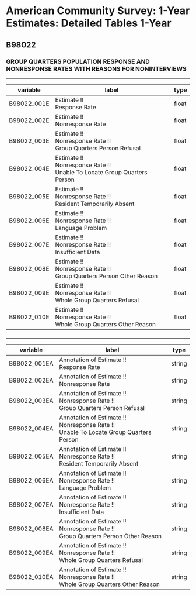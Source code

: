 # American Community Survey: 1-Year Estimates: Detailed Tables 1-Year

## B98022

### GROUP QUARTERS POPULATION RESPONSE AND NONRESPONSE RATES WITH REASONS FOR NONINTERVIEWS

___

| variable | label | type |
| ----- | ----- | ----- |
| B98022_001E | Estimate !!<br>Response Rate | float |
| B98022_002E | Estimate !!<br>Nonresponse Rate | float |
| B98022_003E | Estimate !!<br>Nonresponse Rate !!<br>Group Quarters Person Refusal | float |
| B98022_004E | Estimate !!<br>Nonresponse Rate !!<br>Unable To Locate Group Quarters Person | float |
| B98022_005E | Estimate !!<br>Nonresponse Rate !!<br>Resident Temporarily Absent | float |
| B98022_006E | Estimate !!<br>Nonresponse Rate !!<br>Language Problem | float |
| B98022_007E | Estimate !!<br>Nonresponse Rate !!<br>Insufficient Data | float |
| B98022_008E | Estimate !!<br>Nonresponse Rate !!<br>Group Quarters Person Other Reason | float |
| B98022_009E | Estimate !!<br>Nonresponse Rate !!<br>Whole Group Quarters Refusal | float |
| B98022_010E | Estimate !!<br>Nonresponse Rate !!<br>Whole Group Quarters Other Reason | float |
### 

___

| variable | label | type |
| ----- | ----- | ----- |
| B98022_001EA | Annotation of Estimate !!<br>Response Rate | string |
| B98022_002EA | Annotation of Estimate !!<br>Nonresponse Rate | string |
| B98022_003EA | Annotation of Estimate !!<br>Nonresponse Rate !!<br>Group Quarters Person Refusal | string |
| B98022_004EA | Annotation of Estimate !!<br>Nonresponse Rate !!<br>Unable To Locate Group Quarters Person | string |
| B98022_005EA | Annotation of Estimate !!<br>Nonresponse Rate !!<br>Resident Temporarily Absent | string |
| B98022_006EA | Annotation of Estimate !!<br>Nonresponse Rate !!<br>Language Problem | string |
| B98022_007EA | Annotation of Estimate !!<br>Nonresponse Rate !!<br>Insufficient Data | string |
| B98022_008EA | Annotation of Estimate !!<br>Nonresponse Rate !!<br>Group Quarters Person Other Reason | string |
| B98022_009EA | Annotation of Estimate !!<br>Nonresponse Rate !!<br>Whole Group Quarters Refusal | string |
| B98022_010EA | Annotation of Estimate !!<br>Nonresponse Rate !!<br>Whole Group Quarters Other Reason | string |

